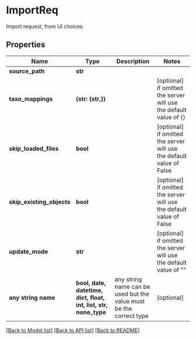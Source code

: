 # ImportReq

Import request, from UI choices. 

## Properties
Name | Type | Description | Notes
------------ | ------------- | ------------- | -------------
**source_path** | **str** |  | 
**taxo_mappings** | **{str: (str,)}** |  | [optional]  if omitted the server will use the default value of {}
**skip_loaded_files** | **bool** |  | [optional]  if omitted the server will use the default value of False
**skip_existing_objects** | **bool** |  | [optional]  if omitted the server will use the default value of False
**update_mode** | **str** |  | [optional]  if omitted the server will use the default value of ""
**any string name** | **bool, date, datetime, dict, float, int, list, str, none_type** | any string name can be used but the value must be the correct type | [optional]

[[Back to Model list]](../README.md#documentation-for-models) [[Back to API list]](../README.md#documentation-for-api-endpoints) [[Back to README]](../README.md)


